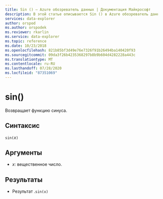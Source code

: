 ```yaml
---
title: Sin () — Azure обозреватель данных | Документация Майкрософт
description: В этой статье описывается Sin () в Azure обозреватель данных.
services: data-explorer
author: orspod
ms.author: orspodek
ms.reviewer: rkarlin
ms.service: data-explorer
ms.topic: reference
ms.date: 10/23/2018
ms.openlocfilehash: 821b85bf3d49e76e7326f91b26494ba140420f93
ms.sourcegitcommit: 09da3f26b4235368297b8b9b604d4282228a443c
ms.translationtype: MT
ms.contentlocale: ru-RU
ms.lasthandoff: 07/28/2020
ms.locfileid: "87351069"
---
```

# <a name="sin"></a>sin()

Возвращает функцию синуса.

## <a name="syntax"></a>Синтаксис

`sin(`*x*`)`

## <a name="arguments"></a>Аргументы

* *x*: вещественное число.

## <a name="returns"></a>Результаты

* Результат .`sin(x)`